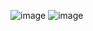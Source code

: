 ![image](https://github.com/Ruthwik01/hw1cs402/assets/73080367/1de79abc-3328-4361-b55e-80ac22d1371d)
![image](https://github.com/Ruthwik01/hw1cs402/assets/73080367/0e018488-a2c4-40f5-8107-9c968acda4b7)
